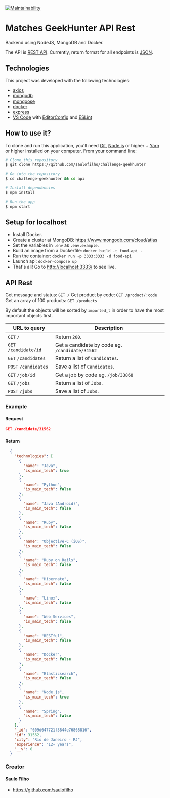[![Maintainability](https://api.codeclimate.com/v1/badges/3acb7c5c97797681dd7c/maintainability)](https://codeclimate.com/github/saulofilho/challenge-geekhunter/maintainability)

# Matches GeekHunter API Rest

Backend using NodeJS, MongoDB and Docker.

The API is [REST API](https://en.wikipedia.org/wiki/Representational_State_Transfer "RESTful").
Currently, return format for all endpoints is [JSON](https://json.org/ "JSON").

## Technologies

This project was developed with the following technologies:

- [axios](https://github.com/axios/axios)
- [mongodb](https://www.mongodb.com/)
- [mongoose](https://mongoosejs.com/)
- [docker](https://docker.com/)
- [express](https://expressjs.com/)
- [VS Code][vc] with [EditorConfig][vceditconfig] and [ESLint][vceslint]

## How to use it?

To clone and run this application, you'll need [Git](https://git-scm.com), [Node.js][nodejs] or higher + [Yarn][yarn] or higher installed on your computer. From your command line:

``` bash
# Clone this repository
$ git clone https://github.com/saulofilho/challenge-geekhunter

# Go into the repository
$ cd challenge-geekhunter && cd api

# Install dependencies
$ npm install

# Run the app
$ npm start
```

[nodejs]: https://nodejs.org/
[yarn]: https://yarnpkg.com/
[vc]: https://code.visualstudio.com/
[vceditconfig]: https://marketplace.visualstudio.com/items?itemName=EditorConfig.EditorConfig
[vceslint]: https://marketplace.visualstudio.com/items?itemName=dbaeumer.vscode-eslint

## Setup for localhost

- Install Docker.
- Create a cluster at MongoDB: <https://www.mongodb.com/cloud/atlas>
- Set the variables in `.env` as `.env.example`.
- Build an image from a Dockerfile: `docker build -t food-api .`
- Run the container: `docker run -p 3333:3333 -d food-api`
- Launch api: `docker-compose up`
- That's all! Go to <http://localhost:3333/> to see live.

## API Rest

Get message and status: `GET /`
Get product by code: `GET /product/:code`
Get an array of 100 products: `GET /products`

By default the objects will be sorted by `imported_t` in order to have the most important objects first.

URL to query                   | Description
------------------------------ | ---------------------------
`GET` `/`                      | Return `200`.
`GET` `/candidate/id`          | Get a candidate by code eg. `/candidate/31562`
`GET` `/candidates`            | Return a list of `Candidates`.
`POST` `/candidates`           | Save a list of `Candidates`.
`GET` `/job/id`                | Get a job by code eg. `/job/33868`
`GET` `/jobs`                  | Return a list of `Jobs`.
`POST` `/jobs`                 | Save a list of `Jobs`.

### Example

#### Request

``` json
GET /candidate/31562
```

#### Return

``` json
  {
    "technologies": [
      {
        "name": "Java",
        "is_main_tech": true
      },
      {
        "name": "Python",
        "is_main_tech": false
      },
      {
        "name": "Java (Android)",
        "is_main_tech": false
      },
      {
        "name": "Ruby",
        "is_main_tech": false
      },
      {
        "name": "Objective-C (iOS)",
        "is_main_tech": false
      },
      {
        "name": "Ruby on Rails",
        "is_main_tech": false
      },
      {
        "name": "Hibernate",
        "is_main_tech": false
      },
      {
        "name": "Linux",
        "is_main_tech": false
      },
      {
        "name": "Web Services",
        "is_main_tech": false
      },
      {
        "name": "RESTful",
        "is_main_tech": false
      },
      {
        "name": "Docker",
        "is_main_tech": false
      },
      {
        "name": "Elasticsearch",
        "is_main_tech": false
      },
      {
        "name": "Node.js",
        "is_main_tech": true
      },
      {
        "name": "Spring",
        "is_main_tech": false
      }
    ],
    "_id": "609d647721f3844e76868816",
    "id": 31562,
    "city": "Rio de Janeiro - RJ",
    "experience": "12+ years",
    "__v": 0
  }
```

### Creator

#### Saulo Filho

- <https://github.com/saulofilho>